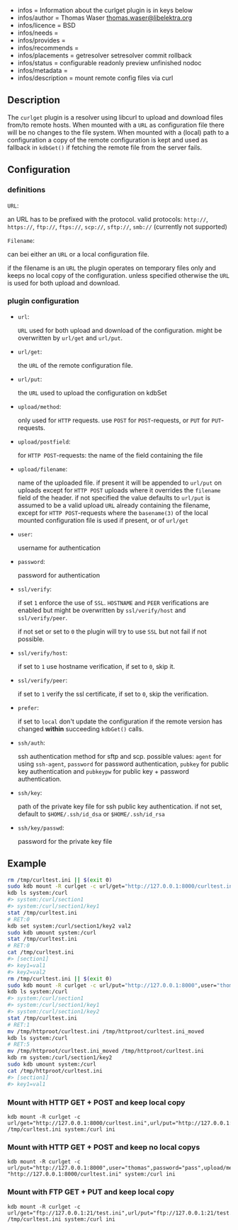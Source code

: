 - infos = Information about the curlget plugin is in keys below
- infos/author = Thomas Waser <thomas.waser@libelektra.org>
- infos/licence = BSD
- infos/needs =
- infos/provides =
- infos/recommends =
- infos/placements = getresolver setresolver commit rollback
- infos/status = configurable readonly preview unfinished nodoc
- infos/metadata =
- infos/description = mount remote config files via curl

## Description

The `curlget` plugin is a resolver using libcurl to upload and download files from/to remote hosts. When mounted with a `URL` as configuration file there will be no changes to the file system. When mounted with a (local) path to a configuration a copy of the remote configuration is kept and used as fallback in `kdbGet()` if fetching the remote file from the server fails.

## Configuration

### definitions

`URL`:

an URL has to be prefixed with the protocol. valid protocols: `http://`, `https://`, `ftp://`, `ftps://`, `scp://`, `sftp://`, `smb://` (currently not supported)

`Filename`:

can bei either an `URL` or a local configuration file.

if the filename is an `URL` the plugin operates on temporary files only and keeps no local copy of the configuration. unless specified otherwise the `URL` is used for both upload and download.

### plugin configuration

- `url`:

  `URL` used for both upload and download of the configuration. might be overwritten by `url/get` and `url/put`.

- `url/get`:

  the `URL` of the remote configuration file.

- `url/put`:

  the `URL` used to upload the configuration on kdbSet

- `upload/method`:

  only used for `HTTP` requests. use `POST` for `POST`-requests, or `PUT` for `PUT`-requests.

- `upload/postfield`:

  for `HTTP POST`-requests: the name of the field containing the file

- `upload/filename`:

  name of the uploaded file. if present it will be appended to `url/put` on uploads except for `HTTP POST` uploads where it overrides the `filename` field of the header.
  if not specified the value defaults to `url/put` is assumed to be a valid upload `URL` already containing the filename, except for `HTTP POST`-requests where the `basename(3)` of the local mounted configuration file is used if present, or of `url/get`

- `user`:

  username for authentication

- `password`:

  password for authentication

- `ssl/verify`:

  if set `1` enforce the use of `SSL`. `HOSTNAME` and `PEER` verifications are enabled but might be overwritten by `ssl/verify/host` and `ssl/verify/peer`.

  if not set or set to `0` the plugin will try to use `SSL` but not fail if not possible.

- `ssl/verify/host`:

  if set to `1` use hostname verification, if set to `0`, skip it.

- `ssl/verify/peer`:

  if set to `1` verify the ssl certificate, if set to `0`, skip the verification.

- `prefer`:

  if set to `local` don't update the configuration if the remote version has changed **within** succeeding `kdbGet()` calls.

- `ssh/auth`:

  ssh authentication method for sftp and scp. possible values: `agent` for using `ssh-agent`, `password` for password authentication, `pubkey` for public key authentication and `pubkeypw` for public key + password authentication.

- `ssh/key`:

  path of the private key file for ssh public key authentication. if not set, default to `$HOME/.ssh/id_dsa` or `$HOME/.ssh/id_rsa`

- `ssh/key/passwd`:

  password for the private key file

## Example

```sh
rm /tmp/curltest.ini || $(exit 0)
sudo kdb mount -R curlget -c url/get="http://127.0.0.1:8000/curltest.ini",url/put="http://127.0.0.1:8000",user="thomas",password="pass",upload/method="POST",upload/postfield="file" /tmp/curltest.ini system:/curl ini
kdb ls system:/curl
#> system:/curl/section1
#> system:/curl/section1/key1
stat /tmp/curltest.ini
# RET:0
kdb set system:/curl/section1/key2 val2
sudo kdb umount system:/curl
stat /tmp/curltest.ini
# RET:0
cat /tmp/curltest.ini
#> [section1]
#> key1=val1
#> key2=val2
rm /tmp/curltest.ini || $(exit 0)
sudo kdb mount -R curlget -c url/put="http://127.0.0.1:8000",user="thomas",password="pass",upload/method="POST",upload/postfield="file" "http://127.0.0.1:8000/curltest.ini" system:/curl ini
kdb ls system:/curl
#> system:/curl/section1
#> system:/curl/section1/key1
#> system:/curl/section1/key2
stat /tmp/curltest.ini
# RET:1
mv /tmp/httproot/curltest.ini /tmp/httproot/curltest.ini_moved
kdb ls system:/curl
# RET:5
mv /tmp/httproot/curltest.ini_moved /tmp/httproot/curltest.ini
kdb rm system:/curl/section1/key2
sudo kdb umount system:/curl
cat /tmp/httproot/curltest.ini
#> [section1]
#> key1=val1
```

### Mount with HTTP GET + POST and keep local copy

```
kdb mount -R curlget -c url/get="http://127.0.0.1:8000/curltest.ini",url/put="http://127.0.0.1:8000",user="thomas",password="pass",upload/method="POST",upload/postfield="file" /tmp/curltest.ini system:/curl ini
```

### Mount with HTTP GET + POST and keep no local copys

```
kdb mount -R curlget -c url/put="http://127.0.0.1:8000",user="thomas",password="pass",upload/method="POST",upload/postfield="file" "http://127.0.0.1:8000/curltest.ini" system:/curl ini
```

### Mount with FTP GET + PUT and keep local copy

```
kdb mount -R curlget -c url/get="ftp://127.0.0.1:21/test.ini",url/put="ftp://127.0.0.1:21/test.ini",user="thomas",password="pass",upload/method="FTP" /tmp/curltest.ini system:/curl ini
```
